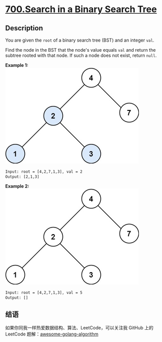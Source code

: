 # [700.Search in a Binary Search Tree][title]

## Description
You are given the `root` of a binary search tree (BST) and an integer `val`.

Find the node in the BST that the node's value equals `val` and return the subtree rooted with that node. If such a node does not exist, return `null`.

**Example 1:**  
![tree1](./tree1.jpg)

```
Input: root = [4,2,7,1,3], val = 2
Output: [2,1,3]
```

**Example 2:**  
![tree2](./tree2.jpg)

```
Input: root = [4,2,7,1,3], val = 5
Output: []
```

## 结语

如果你同我一样热爱数据结构、算法、LeetCode，可以关注我 GitHub 上的 LeetCode 题解：[awesome-golang-algorithm][me]

[title]: https://leetcode.com/problems/search-in-a-binary-search-tree/
[me]: https://github.com/kylesliu/awesome-golang-algorithm
